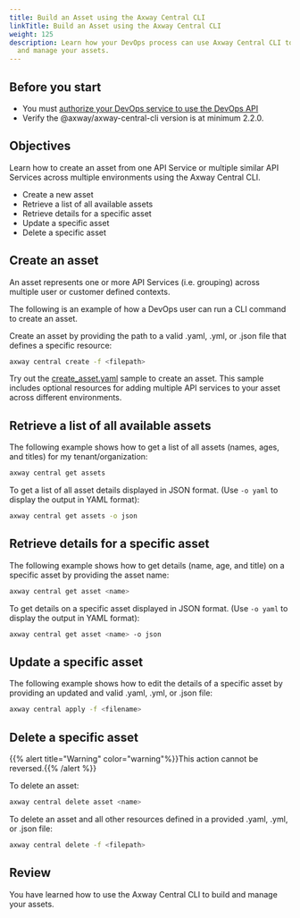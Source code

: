 ```yaml
---
title: Build an Asset using the Axway Central CLI
linkTitle: Build an Asset using the Axway Central CLI
weight: 125
description: Learn how your DevOps process can use Axway Central CLI to build
  and manage your assets.
---
```


## Before you start

* You must [authorize your DevOps service to use the DevOps API](/docs/integrate_with_central/cli_central/cli_install/#authorize-your-cli-to-use-the-amplify-central-apis)
* Verify the @axway/axway-central-cli version is at minimum 2.2.0.

## Objectives

Learn how to create an asset from one API Service or multiple similar API Services across multiple environments using the Axway Central CLI.

* Create a new asset
* Retrieve a list of all available assets
* Retrieve details for a specific asset
* Update a specific asset
* Delete a specific asset

## Create an asset

An asset represents one or more API Services (i.e. grouping) across multiple user or customer defined contexts.

The following is an example of how a DevOps user can run a CLI command to create an asset.

Create an asset by providing the path to a valid .yaml, .yml, or .json file that defines a specific resource:

```bash
axway central create -f <filepath>
```

Try out the [create_asset.yaml](https://axway-open-docs.netlify.app/samples/central/create_asset.yaml) sample to create an asset.
This sample includes optional resources for adding multiple API services to your asset across different environments.

## Retrieve a list of all available assets

The following example shows how to get a list of all assets (names, ages, and titles) for my tenant/organization:

```bash
axway central get assets
```

To get a list of all asset details displayed in JSON format. (Use `-o yaml` to display the output in YAML format):

```bash
axway central get assets -o json
```

## Retrieve details for a specific asset

The following example shows how to get details (name, age, and title) on a specific asset by providing the asset name:

```bash
axway central get asset <name>
```

To get details on a specific asset displayed in JSON format. (Use `-o yaml` to display the output in YAML format):

```bash
axway central get asset <name> -o json
```

## Update a specific asset

The following example shows how to edit the details of a specific asset by providing an updated and valid .yaml, .yml, or .json file:

```bash
axway central apply -f <filename>
```

## Delete a specific asset

{{% alert title="Warning" color="warning"%}}This action cannot be reversed.{{% /alert %}}

To delete an asset:

```bash
axway central delete asset <name>
```

To delete an asset and all other resources defined in a provided .yaml, .yml, or .json file:

```bash
axway central delete -f <filepath>
```

## Review

You have learned how to use the Axway Central CLI to build and manage your assets.
